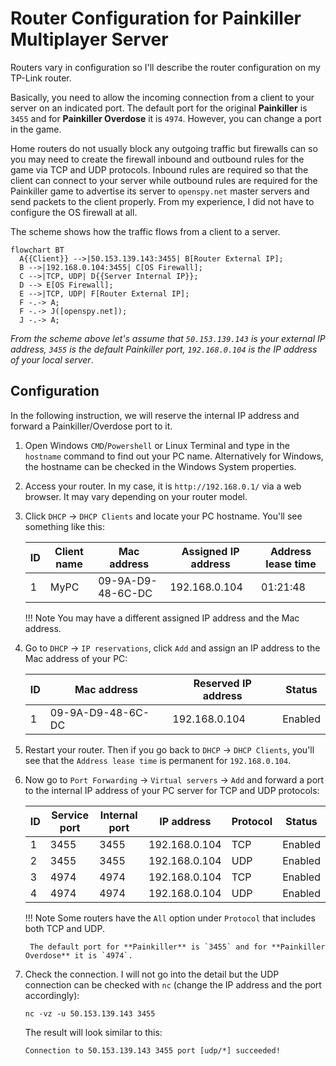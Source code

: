 # Router Configuration for Painkiller Multiplayer Server

Routers vary in configuration so I'll describe the router configuration on my TP-Link router.

Basically, you need to allow the incoming connection from a client to your server on an indicated port. The default port for the original **Painkiller** is `3455` and for **Painkiller Overdose** it is `4974`. However, you can change a port in the game.

Home routers do not usually block any outgoing traffic but firewalls can so you may need to create the firewall inbound and outbound rules for the game via TCP and UDP protocols. Inbound rules are required so that the client can connect to your server while outbound rules are required for the Painkiller game to advertise its server to `openspy.net` master servers and send packets to the client properly. From my experience, I did not have to configure the OS firewall at all.

The scheme shows how the traffic flows from a client to a server.

``` mermaid
flowchart BT
  A{{Client}} -->|50.153.139.143:3455| B[Router External IP];
  B -->|192.168.0.104:3455| C[OS Firewall];
  C -->|TCP, UDP| D{{Server Internal IP}};
  D --> E[OS Firewall];
  E -->|TCP, UDP| F[Router External IP];
  F -.-> A;
  F -.-> J([openspy.net]);
  J -.-> A;
```

*From the scheme above let's assume that `50.153.139.143` is your external IP address, `3455` is the default Painkiller port, `192.168.0.104` is the IP address of your local server*.

## Configuration

In the following instruction, we will reserve the internal IP address and forward a Painkiller/Overdose port to it.

1. Open Windows `CMD`/`Powershell` or Linux Terminal and type in the `hostname` command to find out your PC name. Alternatively for Windows, the hostname can be checked in the Windows System properties.
2. Access your router. In my case, it is `http://192.168.0.1/` via a web browser. It may vary depending on your router model.
3. Click `DHCP` -> `DHCP Clients` and locate your PC hostname. You'll see something like this:

    | ID | Client name | Mac address       | Assigned IP address | Address lease time |
    |----|-------------|-------------------|---------------------|--------------------|
    | 1  | MyPC        | 09-9A-D9-48-6C-DC | 192.168.0.104       | 01:21:48           |

    !!! Note
        You may have a different assigned IP address and the Mac address.

4. Go to `DHCP` -> `IP reservations`, click `Add` and assign an IP address to the Mac address of your PC:

    | ID | Mac address       | Reserved IP address | Status  |
    |----|-------------------|---------------------|---------|
    | 1  | 09-9A-D9-48-6C-DC | 192.168.0.104       | Enabled |

5. Restart your router. Then if you go back to `DHCP` -> `DHCP Clients`, you'll see that the `Address lease time` is permanent for `192.168.0.104`.

6. Now go to `Port Forwarding` -> `Virtual servers` -> `Add` and forward a port to the internal IP address of your PC server for TCP and UDP protocols:

    | ID | Service port | Internal port | IP address    | Protocol | Status  |
    |----|--------------|---------------|---------------|----------|---------|
    | 1  | 3455         | 3455          | 192.168.0.104 | TCP      | Enabled |
    | 2  | 3455         | 3455          | 192.168.0.104 | UDP      | Enabled |
    | 3  | 4974         | 4974          | 192.168.0.104 | TCP      | Enabled |
    | 4  | 4974         | 4974          | 192.168.0.104 | UDP      | Enabled |

    !!! Note
        Some routers have the `All` option under `Protocol` that includes both TCP and UDP.

        The default port for **Painkiller** is `3455` and for **Painkiller Overdose** it is `4974`.

7. Check the connection. I will not go into the detail but the UDP connection can be checked with `nc` (change the IP address and the port accordingly):

    ```
    nc -vz -u 50.153.139.143 3455
    ```

    The result will look similar to this:

    ```
    Connection to 50.153.139.143 3455 port [udp/*] succeeded!
    ```
